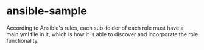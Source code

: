 # ansible-sample

According to Ansible's rules, each sub-folder of each role must have a main.yml file in it, which is how it is able to discover and incorporate the role functionality.
